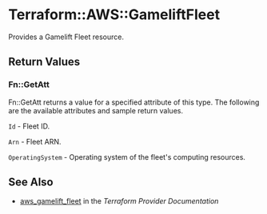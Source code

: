 # Terraform::AWS::GameliftFleet

Provides a Gamelift Fleet resource.

## Return Values

### Fn::GetAtt

Fn::GetAtt returns a value for a specified attribute of this type. The following are the available attributes and sample return values.

`Id` - Fleet ID.

`Arn` - Fleet ARN.

`OperatingSystem` - Operating system of the fleet's computing resources.

## See Also

* [aws_gamelift_fleet](https://www.terraform.io/docs/providers/aws/r/gamelift_fleet.html) in the _Terraform Provider Documentation_
